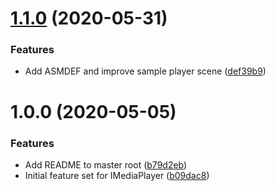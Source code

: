 # [1.1.0](https://github.com/adrenak/mediaplayer/compare/v1.0.0...v1.1.0) (2020-05-31)


### Features

* Add ASMDEF and improve sample player scene ([def39b9](https://github.com/adrenak/mediaplayer/commit/def39b9672cc55f354ca8d1a03ea48fa7dec25e8))

# 1.0.0 (2020-05-05)


### Features

* Add README to master root ([b79d2eb](https://github.com/adrenak/mediaplayer/commit/b79d2eb366455b5825616a836397b2a934607811))
* Initial feature set for IMediaPlayer ([b09dac8](https://github.com/adrenak/mediaplayer/commit/b09dac81bfdca0dc907b3c0f6072298b895cc33c))

